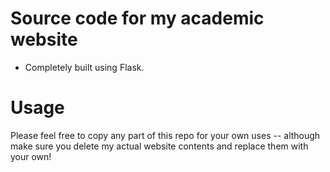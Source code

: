 # Source code for my academic website
 * Completely built using Flask.

# Usage
Please feel free to copy any part of this repo for your own uses -- although make sure you delete my actual website contents and replace them with your own! 
